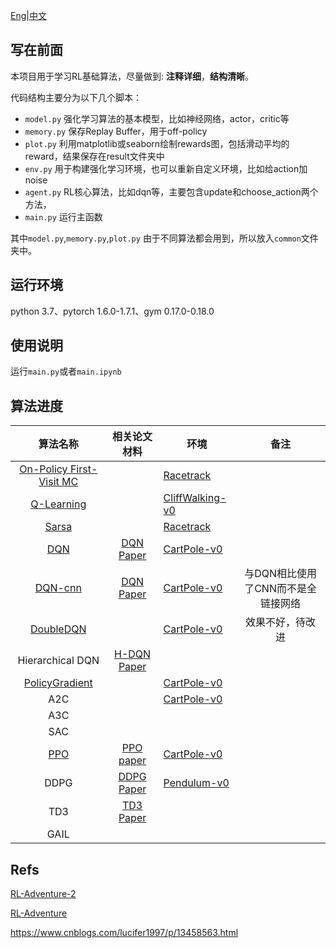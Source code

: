 
[Eng](https://github.com/JohnJim0816/reinforcement-learning-tutorials/blob/master/README_en.md)|[中文](https://github.com/JohnJim0816/reinforcement-learning-tutorials/blob/master/README.md)

## 写在前面

本项目用于学习RL基础算法，尽量做到: **注释详细**，**结构清晰**。

代码结构主要分为以下几个脚本：

* ```model.py``` 强化学习算法的基本模型，比如神经网络，actor，critic等
* ```memory.py``` 保存Replay Buffer，用于off-policy
* ```plot.py``` 利用matplotlib或seaborn绘制rewards图，包括滑动平均的reward，结果保存在result文件夹中
* ```env.py``` 用于构建强化学习环境，也可以重新自定义环境，比如给action加noise
* ```agent.py``` RL核心算法，比如dqn等，主要包含update和choose_action两个方法，
* ```main.py``` 运行主函数

其中```model.py```,```memory.py```,```plot.py``` 由于不同算法都会用到，所以放入```common```文件夹中。

## 运行环境

python 3.7、pytorch 1.6.0-1.7.1、gym 0.17.0-0.18.0

## 使用说明

运行```main.py```或者```main.ipynb```
## 算法进度

|                 算法名称                 |                        相关论文材料                         | 环境                                  |                备注                |
| :--------------------------------------: | :---------------------------------------------------------: | ------------------------------------- | :--------------------------------: |
| [On-Policy First-Visit MC](./MonteCarlo) |                                                             | [Racetrack](./envs/racetrack_env.md)  |                                    |
|        [Q-Learning](./QLearning)         |                                                             | [CliffWalking-v0](./envs/gym_info.md) |                                    |
|             [Sarsa](./Sarsa)             |                                                             | [Racetrack](./envs/racetrack_env.md)  |                                    |
|               [DQN](./DQN)               | [DQN Paper](https://www.cs.toronto.edu/~vmnih/docs/dqn.pdf) | [CartPole-v0](./envs/gym_info.md)     |                                    |
|           [DQN-cnn](./DQN_cnn)           | [DQN Paper](https://www.cs.toronto.edu/~vmnih/docs/dqn.pdf) | [CartPole-v0](./envs/gym_info.md)     | 与DQN相比使用了CNN而不是全链接网络 |
|         [DoubleDQN](./DoubleDQN)         |                                                             | [CartPole-v0](./envs/gym_info.md)     |          效果不好，待改进          |
|             Hierarchical DQN             |       [H-DQN Paper](https://arxiv.org/abs/1604.06057)       |                                       |                                    |
|    [PolicyGradient](./PolicyGradient)    |                                                             | [CartPole-v0](./envs/gym_info.md)     |                                    |
|                   A2C                    |                                                             | [CartPole-v0](./envs/gym_info.md)     |                                    |
|                   A3C                    |                                                             |                                       |                                    |
|                   SAC                    |                                                             |                                       |                                    |
|               [PPO](./PPO)               |        [PPO paper](https://arxiv.org/abs/1707.06347)        | [CartPole-v0](./envs/gym_info.md)     |                                    |
|                   DDPG                   |       [DDPG Paper](https://arxiv.org/abs/1509.02971)        | [Pendulum-v0](./envs/gym_info.md)     |                                    |
|                   TD3                    |        [TD3 Paper](https://arxiv.org/abs/1802.09477)        |                                       |                                    |
|                   GAIL                   |                                                             |                                       |                                    |




## Refs


[RL-Adventure-2](https://github.com/higgsfield/RL-Adventure-2)

[RL-Adventure](https://github.com/higgsfield/RL-Adventure)

https://www.cnblogs.com/lucifer1997/p/13458563.html
